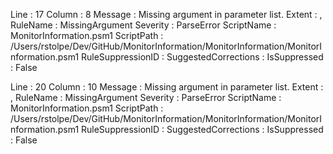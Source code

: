 ﻿
Line                 : 17
Column               : 8
Message              : Missing argument in parameter list.
Extent               : ,
RuleName             : MissingArgument
Severity             : ParseError
ScriptName           : MonitorInformation.psm1
ScriptPath           : /Users/rstolpe/Dev/GitHub/MonitorInformation/MonitorInformation/MonitorInformation.psm1
RuleSuppressionID    : 
SuggestedCorrections : 
IsSuppressed         : False

Line                 : 20
Column               : 10
Message              : Missing argument in parameter list.
Extent               : ,
RuleName             : MissingArgument
Severity             : ParseError
ScriptName           : MonitorInformation.psm1
ScriptPath           : /Users/rstolpe/Dev/GitHub/MonitorInformation/MonitorInformation/MonitorInformation.psm1
RuleSuppressionID    : 
SuggestedCorrections : 
IsSuppressed         : False


